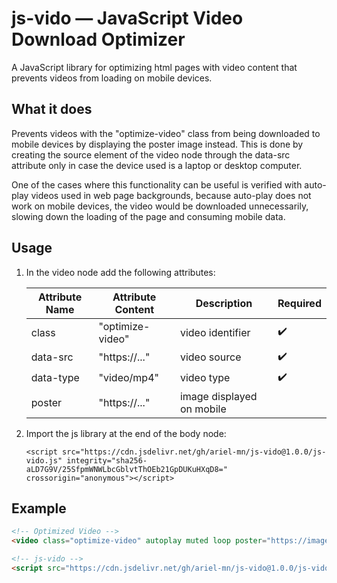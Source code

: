 js-vido — JavaScript Video Download Optimizer
=============================================

A JavaScript library for optimizing html pages with video content that prevents videos from loading on mobile devices.

What it does
------------

Prevents videos with the "optimize-video" class from being downloaded to mobile devices by displaying the poster image instead. This is done by creating the source element of the video node through the data-src attribute only in case the device used is a laptop or desktop computer.

One of the cases where this functionality can be useful is verified with auto-play videos used in web page backgrounds, because auto-play does not work on mobile devices, the video would be downloaded unnecessarily, slowing down the loading of the page and consuming mobile data.

Usage
-----

1. In the video node add the following attributes:

    | Attribute Name | Attribute Content | Description               | Required            |
    |----------------|-------------------|---------------------------|---------------------|
    | class          | "optimize-video"  | video identifier          | :heavy_check_mark:  |
    | data-src       | "https://..."     | video source              | :heavy_check_mark:  |
    | data-type      | "video/mp4"       | video type                | :heavy_check_mark:  |
    | poster         | "https://..."     | image displayed on mobile |                     |
   
2. Import the js library at the end of the body node:

   `<script src="https://cdn.jsdelivr.net/gh/ariel-mn/js-vido@1.0.0/js-vido.js" integrity="sha256-aLD7G9V/25SfpmWNWLbcGblvtThOEb21GpDUKuHXqD8=" crossorigin="anonymous"></script>`

Example
-------

```html
<!-- Optimized Video -->
<video class="optimize-video" autoplay muted loop poster="https://image.jpeg" data-src="https://video.mp4" data-type="video/mp4"></video>

<!-- js-vido -->
<script src="https://cdn.jsdelivr.net/gh/ariel-mn/js-vido@1.0.0/js-vido.js" integrity="sha256-aLD7G9V/25SfpmWNWLbcGblvtThOEb21GpDUKuHXqD8=" crossorigin="anonymous"></script>
```

